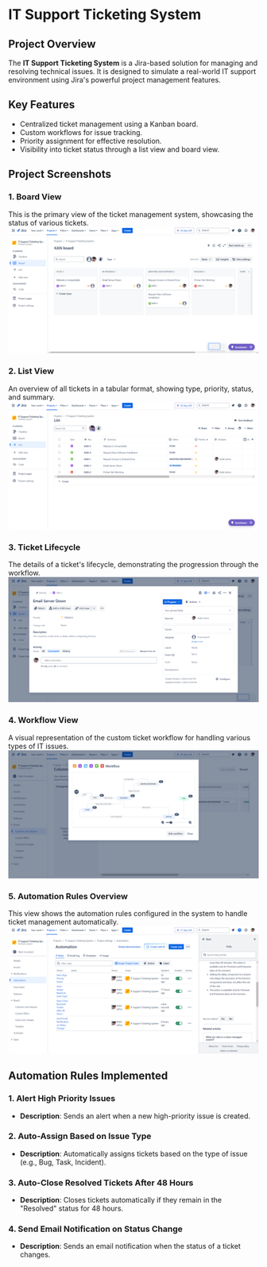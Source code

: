 # IT Support Ticketing System

## Project Overview
The **IT Support Ticketing System** is a Jira-based solution for managing and resolving technical issues. It is designed to simulate a real-world IT support environment using Jira's powerful project management features.

## Key Features
- Centralized ticket management using a Kanban board.
- Custom workflows for issue tracking.
- Priority assignment for effective resolution.
- Visibility into ticket status through a list view and board view.

## Project Screenshots

### 1. Board View
This is the primary view of the ticket management system, showcasing the status of various tickets.
![Board View](Board_View.png)

### 2. List View
An overview of all tickets in a tabular format, showing type, priority, status, and summary.
![List View](List_View.png)

### 3. Ticket Lifecycle
The details of a ticket's lifecycle, demonstrating the progression through the workflow.
![Ticket Lifecycle](Sample_Ticket.png)

### 4. Workflow View
A visual representation of the custom ticket workflow for handling various types of IT issues.
![Workflow View](Workflow.png)

### 5. Automation Rules Overview
This view shows the automation rules configured in the system to handle ticket management automatically.
![Automation Rules](Automation_Rules.png)

## Automation Rules Implemented

### 1. Alert High Priority Issues
- **Description**: Sends an alert when a new high-priority issue is created.

### 2. Auto-Assign Based on Issue Type
- **Description**: Automatically assigns tickets based on the type of issue (e.g., Bug, Task, Incident).

### 3. Auto-Close Resolved Tickets After 48 Hours
- **Description**: Closes tickets automatically if they remain in the "Resolved" status for 48 hours.

### 4. Send Email Notification on Status Change
- **Description**: Sends an email notification when the status of a ticket changes.
